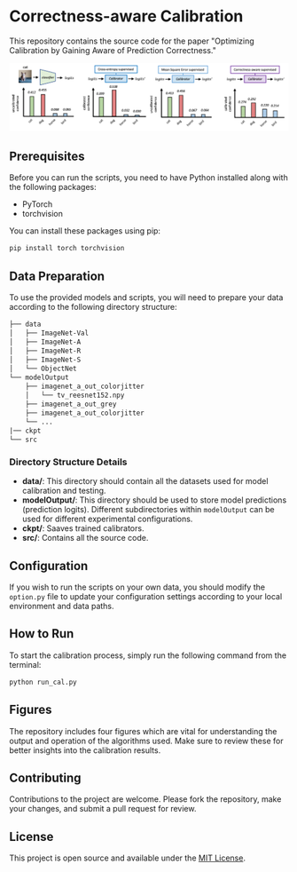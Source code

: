 # Correctness-aware Calibration

This repository contains the source code for the paper "Optimizing Calibration by Gaining Aware of Prediction Correctness." 

![Figure 1](./comparison.png)

## Prerequisites

Before you can run the scripts, you need to have Python installed along with the following packages:
- PyTorch
- torchvision

You can install these packages using pip:

```bash
pip install torch torchvision
```

## Data Preparation

To use the provided models and scripts, you will need to prepare your data according to the following directory structure:

```
├── data
│   ├── ImageNet-Val
│   ├── ImageNet-A
│   ├── ImageNet-R
│   ├── ImageNet-S
│   └── ObjectNet
└── modelOutput
    ├── imagenet_a_out_colorjitter
    │   └── tv_reesnet152.npy
    ├── imagenet_a_out_grey
    ├── imagenet_a_out_colorjitter
    └── ...
|── ckpt
└── src
```

### Directory Structure Details

- **data/**: This directory should contain all the datasets used for model calibration and testing.
- **modelOutput/**: This directory should be used to store model predictions (prediction logits). Different subdirectories within `modelOutput` can be used for different experimental configurations.
- **ckpt/**: Saaves trained calibrators.
- **src/**: Contains all the source code.

## Configuration

If you wish to run the scripts on your own data, you should modify the `option.py` file to update your configuration settings according to your local environment and data paths.

## How to Run

To start the calibration process, simply run the following command from the terminal:

```bash
python run_cal.py
```

## Figures

The repository includes four figures which are vital for understanding the output and operation of the algorithms used. Make sure to review these for better insights into the calibration results.

## Contributing

Contributions to the project are welcome. Please fork the repository, make your changes, and submit a pull request for review.

## License

This project is open source and available under the [MIT License](LICENSE.md).

